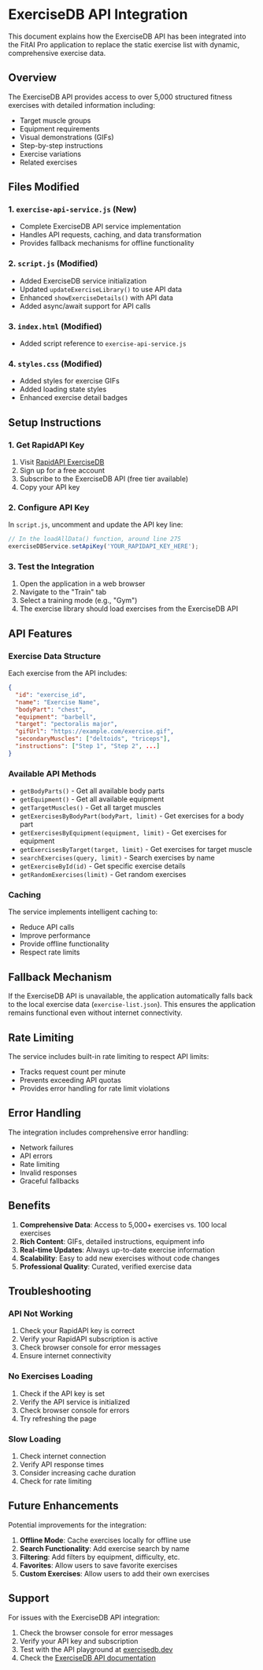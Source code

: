 # ExerciseDB API Integration

This document explains how the ExerciseDB API has been integrated into the FitAI Pro application to replace the static exercise list with dynamic, comprehensive exercise data.

## Overview

The ExerciseDB API provides access to over 5,000 structured fitness exercises with detailed information including:
- Target muscle groups
- Equipment requirements
- Visual demonstrations (GIFs)
- Step-by-step instructions
- Exercise variations
- Related exercises

## Files Modified

### 1. `exercise-api-service.js` (New)
- Complete ExerciseDB API service implementation
- Handles API requests, caching, and data transformation
- Provides fallback mechanisms for offline functionality

### 2. `script.js` (Modified)
- Added ExerciseDB service initialization
- Updated `updateExerciseLibrary()` to use API data
- Enhanced `showExerciseDetails()` with API data
- Added async/await support for API calls

### 3. `index.html` (Modified)
- Added script reference to `exercise-api-service.js`

### 4. `styles.css` (Modified)
- Added styles for exercise GIFs
- Added loading state styles
- Enhanced exercise detail badges

## Setup Instructions

### 1. Get RapidAPI Key

1. Visit [RapidAPI ExerciseDB](https://rapidapi.com/justin-WFnsXH_t6/api/exercisedb/)
2. Sign up for a free account
3. Subscribe to the ExerciseDB API (free tier available)
4. Copy your API key

### 2. Configure API Key

In `script.js`, uncomment and update the API key line:

```javascript
// In the loadAllData() function, around line 275
exerciseDBService.setApiKey('YOUR_RAPIDAPI_KEY_HERE');
```

### 3. Test the Integration

1. Open the application in a web browser
2. Navigate to the "Train" tab
3. Select a training mode (e.g., "Gym")
4. The exercise library should load exercises from the ExerciseDB API

## API Features

### Exercise Data Structure

Each exercise from the API includes:
```json
{
  "id": "exercise_id",
  "name": "Exercise Name",
  "bodyPart": "chest",
  "equipment": "barbell",
  "target": "pectoralis major",
  "gifUrl": "https://example.com/exercise.gif",
  "secondaryMuscles": ["deltoids", "triceps"],
  "instructions": ["Step 1", "Step 2", ...]
}
```

### Available API Methods

- `getBodyParts()` - Get all available body parts
- `getEquipment()` - Get all available equipment
- `getTargetMuscles()` - Get all target muscles
- `getExercisesByBodyPart(bodyPart, limit)` - Get exercises for a body part
- `getExercisesByEquipment(equipment, limit)` - Get exercises for equipment
- `getExercisesByTarget(target, limit)` - Get exercises for target muscle
- `searchExercises(query, limit)` - Search exercises by name
- `getExerciseById(id)` - Get specific exercise details
- `getRandomExercises(limit)` - Get random exercises

### Caching

The service implements intelligent caching to:
- Reduce API calls
- Improve performance
- Provide offline functionality
- Respect rate limits

## Fallback Mechanism

If the ExerciseDB API is unavailable, the application automatically falls back to the local exercise data (`exercise-list.json`). This ensures the application remains functional even without internet connectivity.

## Rate Limiting

The service includes built-in rate limiting to respect API limits:
- Tracks request count per minute
- Prevents exceeding API quotas
- Provides error handling for rate limit violations

## Error Handling

The integration includes comprehensive error handling:
- Network failures
- API errors
- Rate limiting
- Invalid responses
- Graceful fallbacks

## Benefits

1. **Comprehensive Data**: Access to 5,000+ exercises vs. 100 local exercises
2. **Rich Content**: GIFs, detailed instructions, equipment info
3. **Real-time Updates**: Always up-to-date exercise information
4. **Scalability**: Easy to add new exercises without code changes
5. **Professional Quality**: Curated, verified exercise data

## Troubleshooting

### API Not Working
1. Check your RapidAPI key is correct
2. Verify your RapidAPI subscription is active
3. Check browser console for error messages
4. Ensure internet connectivity

### No Exercises Loading
1. Check if the API key is set
2. Verify the API service is initialized
3. Check browser console for errors
4. Try refreshing the page

### Slow Loading
1. Check internet connection
2. Verify API response times
3. Consider increasing cache duration
4. Check for rate limiting

## Future Enhancements

Potential improvements for the integration:
1. **Offline Mode**: Cache exercises locally for offline use
2. **Search Functionality**: Add exercise search by name
3. **Filtering**: Add filters by equipment, difficulty, etc.
4. **Favorites**: Allow users to save favorite exercises
5. **Custom Exercises**: Allow users to add their own exercises

## Support

For issues with the ExerciseDB API integration:
1. Check the browser console for error messages
2. Verify your API key and subscription
3. Test with the API playground at [exercisedb.dev](https://exercisedb.dev)
4. Check the [ExerciseDB API documentation](https://rapidapi.com/justin-WFnsXH_t6/api/exercisedb/) 